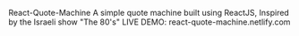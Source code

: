  React-Quote-Machine
A simple quote machine built using ReactJS, Inspired by the Israeli show "The 80's"
LIVE DEMO: react-quote-machine.netlify.com

